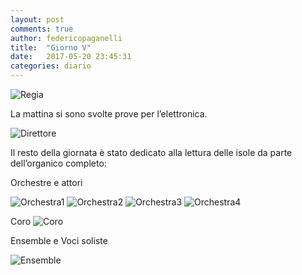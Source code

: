 ```yaml
---
layout: post
comments: true
author: federicopaganelli
title:  "Giorno V"
date:   2017-05-20 23:45:31
categories: diario
---
```



![Regia](/images/VREGIA.JPG)
​


La mattina si sono svolte prove per l’elettronica.

![Direttore](/images/VDIRETTORE.JPG)


Il resto della giornata è stato dedicato alla lettura delle isole da parte dell’organico completo:

Orchestre e attori

![Orchestra1](/images/VORCHESTRA1.JPG)
![Orchestra2](/images/VORCHESTRA2.JPG)
![Orchestra3](/images/VORCHESTRA4.JPG)
![Orchestra4](/images/VORCHESTRA3.JPG)



Coro
![Coro](/images/VCORO.JPG)

Ensemble  e Voci soliste  

![Ensemble](/images/VENSEMBLE.JPG)

